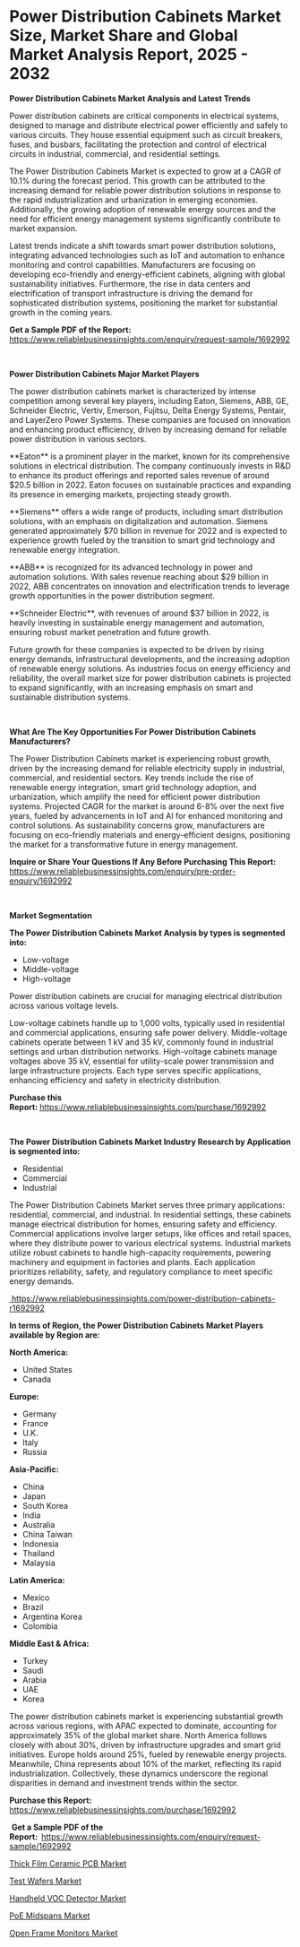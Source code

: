 <p><h1>Power Distribution Cabinets Market Size, Market Share and Global Market Analysis Report, 2025 - 2032</h1></p><p><strong>Power Distribution Cabinets Market Analysis and Latest Trends</strong></p>
<p><p>Power distribution cabinets are critical components in electrical systems, designed to manage and distribute electrical power efficiently and safely to various circuits. They house essential equipment such as circuit breakers, fuses, and busbars, facilitating the protection and control of electrical circuits in industrial, commercial, and residential settings.</p><p>The Power Distribution Cabinets Market is expected to grow at a CAGR of 10.1% during the forecast period. This growth can be attributed to the increasing demand for reliable power distribution solutions in response to the rapid industrialization and urbanization in emerging economies. Additionally, the growing adoption of renewable energy sources and the need for efficient energy management systems significantly contribute to market expansion. </p><p>Latest trends indicate a shift towards smart power distribution solutions, integrating advanced technologies such as IoT and automation to enhance monitoring and control capabilities. Manufacturers are focusing on developing eco-friendly and energy-efficient cabinets, aligning with global sustainability initiatives. Furthermore, the rise in data centers and electrification of transport infrastructure is driving the demand for sophisticated distribution systems, positioning the market for substantial growth in the coming years.</p></p>
<p><strong>Get a Sample PDF of the Report:&nbsp;</strong> <a href="https://www.reliablebusinessinsights.com/enquiry/request-sample/1692992?utm_campaign=1877&utm_medium=2&utm_source=Github&utm_content=ia&utm_term=06042025&utm_id=power-distribution-cabinets">https://www.reliablebusinessinsights.com/enquiry/request-sample/1692992</a></p>
<p>&nbsp;</p>
<p><strong>Power Distribution Cabinets Major Market Players</strong></p>
<p><p>The power distribution cabinets market is characterized by intense competition among several key players, including Eaton, Siemens, ABB, GE, Schneider Electric, Vertiv, Emerson, Fujitsu, Delta Energy Systems, Pentair, and LayerZero Power Systems. These companies are focused on innovation and enhancing product efficiency, driven by increasing demand for reliable power distribution in various sectors.</p><p>**Eaton** is a prominent player in the market, known for its comprehensive solutions in electrical distribution. The company continuously invests in R&D to enhance its product offerings and reported sales revenue of around $20.5 billion in 2022. Eaton focuses on sustainable practices and expanding its presence in emerging markets, projecting steady growth.</p><p>**Siemens** offers a wide range of products, including smart distribution solutions, with an emphasis on digitalization and automation. Siemens generated approximately $70 billion in revenue for 2022 and is expected to experience growth fueled by the transition to smart grid technology and renewable energy integration.</p><p>**ABB** is recognized for its advanced technology in power and automation solutions. With sales revenue reaching about $29 billion in 2022, ABB concentrates on innovation and electrification trends to leverage growth opportunities in the power distribution segment.</p><p>**Schneider Electric**, with revenues of around $37 billion in 2022, is heavily investing in sustainable energy management and automation, ensuring robust market penetration and future growth.</p><p>Future growth for these companies is expected to be driven by rising energy demands, infrastructural developments, and the increasing adoption of renewable energy solutions. As industries focus on energy efficiency and reliability, the overall market size for power distribution cabinets is projected to expand significantly, with an increasing emphasis on smart and sustainable distribution systems.</p></p>
<p>&nbsp;</p>
<p><strong>What Are The Key Opportunities For Power Distribution Cabinets Manufacturers?</strong></p>
<p><p>The Power Distribution Cabinets market is experiencing robust growth, driven by the increasing demand for reliable electricity supply in industrial, commercial, and residential sectors. Key trends include the rise of renewable energy integration, smart grid technology adoption, and urbanization, which amplify the need for efficient power distribution systems. Projected CAGR for the market is around 6-8% over the next five years, fueled by advancements in IoT and AI for enhanced monitoring and control solutions. As sustainability concerns grow, manufacturers are focusing on eco-friendly materials and energy-efficient designs, positioning the market for a transformative future in energy management.</p></p>
<p><strong>Inquire or Share Your Questions If Any Before Purchasing This Report:</strong> <a href="https://www.reliablebusinessinsights.com/enquiry/pre-order-enquiry/1692992?utm_campaign=1877&utm_medium=2&utm_source=Github&utm_content=ia&utm_term=06042025&utm_id=power-distribution-cabinets">https://www.reliablebusinessinsights.com/enquiry/pre-order-enquiry/1692992</a></p>
<p>&nbsp;</p>
<p><strong>Market Segmentation</strong></p>
<p><strong>The Power Distribution Cabinets Market Analysis by types is segmented into:</strong></p>
<p><ul><li>Low-voltage</li><li>Middle-voltage</li><li>High-voltage</li></ul></p>
<p><p>Power distribution cabinets are crucial for managing electrical distribution across various voltage levels. </p><p>Low-voltage cabinets handle up to 1,000 volts, typically used in residential and commercial applications, ensuring safe power delivery. Middle-voltage cabinets operate between 1 kV and 35 kV, commonly found in industrial settings and urban distribution networks. High-voltage cabinets manage voltages above 35 kV, essential for utility-scale power transmission and large infrastructure projects. Each type serves specific applications, enhancing efficiency and safety in electricity distribution.</p></p>
<p><strong>Purchase this Report:&nbsp;</strong><a href="https://www.reliablebusinessinsights.com/purchase/1692992?utm_campaign=1877&utm_medium=2&utm_source=Github&utm_content=ia&utm_term=06042025&utm_id=power-distribution-cabinets">https://www.reliablebusinessinsights.com/purchase/1692992</a></p>
<p>&nbsp;</p>
<p><strong>The Power Distribution Cabinets Market Industry Research by Application is segmented into:</strong></p>
<p><ul><li>Residential</li><li>Commercial</li><li>Industrial</li></ul></p>
<p><p>The Power Distribution Cabinets Market serves three primary applications: residential, commercial, and industrial. In residential settings, these cabinets manage electrical distribution for homes, ensuring safety and efficiency. Commercial applications involve larger setups, like offices and retail spaces, where they distribute power to various electrical systems. Industrial markets utilize robust cabinets to handle high-capacity requirements, powering machinery and equipment in factories and plants. Each application prioritizes reliability, safety, and regulatory compliance to meet specific energy demands.</p></p>
<p><a href="https://www.reliablebusinessinsights.com/power-distribution-cabinets-r1692992?utm_campaign=1877&utm_medium=2&utm_source=Github&utm_content=ia&utm_term=06042025&utm_id=power-distribution-cabinets">&nbsp;https://www.reliablebusinessinsights.com/power-distribution-cabinets-r1692992</a></p>
<p><strong>In terms of Region, the Power Distribution Cabinets Market Players available by Region are:</strong></p>
<p>
    <p> <strong> North America: </strong>
        <ul>
            <li>United States</li>
            <li>Canada</li>
        </ul>
        </p> 
    <p> <strong> Europe: </strong>
        <ul>
            <li>Germany</li>
            <li>France</li>
            <li>U.K.</li>
            <li>Italy</li>
            <li>Russia</li>
        </ul>
        </p> 
    <p> <strong> Asia-Pacific: </strong>
        <ul>
            <li>China</li>
            <li>Japan</li>
            <li>South Korea</li>
            <li>India</li>
            <li>Australia</li>
            <li>China Taiwan</li>
            <li>Indonesia</li>
            <li>Thailand</li>
            <li>Malaysia</li>
        </ul>
        </p> 
    <p> <strong> Latin America: </strong>
        <ul>
            <li>Mexico</li>
            <li>Brazil</li>
            <li>Argentina Korea</li>
            <li>Colombia</li>
        </ul>
        </p> 
    <p> <strong> Middle East & Africa: </strong>
        <ul>
            <li>Turkey</li>
            <li>Saudi</li>
            <li>Arabia</li>
            <li>UAE</li>
            <li>Korea</li>
        </ul>
    </p>
    </p>
<p><p>The power distribution cabinets market is experiencing substantial growth across various regions, with APAC expected to dominate, accounting for approximately 35% of the global market share. North America follows closely with about 30%, driven by infrastructure upgrades and smart grid initiatives. Europe holds around 25%, fueled by renewable energy projects. Meanwhile, China represents about 10% of the market, reflecting its rapid industrialization. Collectively, these dynamics underscore the regional disparities in demand and investment trends within the sector.</p></p>
<p><strong>Purchase this Report: </strong><a href="https://www.reliablebusinessinsights.com/purchase/1692992?utm_campaign=1877&utm_medium=2&utm_source=Github&utm_content=ia&utm_term=06042025&utm_id=power-distribution-cabinets">https://www.reliablebusinessinsights.com/purchase/1692992</a></p>
<p>&nbsp;<strong>Get a Sample PDF of the Report:&nbsp;&nbsp;</strong><a href="https://www.reliablebusinessinsights.com/enquiry/request-sample/1692992?utm_campaign=1877&utm_medium=2&utm_source=Github&utm_content=ia&utm_term=06042025&utm_id=power-distribution-cabinets">https://www.reliablebusinessinsights.com/enquiry/request-sample/1692992</a></p>
<p><strong></strong></p>
<p><p><a href="https://github.com/cayposshefin/Market-Research-Report-List-1/blob/main/thick-film-ceramic-pcb-market.md?utm_campaign=1877&utm_medium=2&utm_source=Github&utm_content=ia&utm_term=06042025&utm_id=power-distribution-cabinets">Thick Film Ceramic PCB Market</a></p><p><a href="https://github.com/madethkijori/Market-Research-Report-List-1/blob/main/test-wafers-market.md?utm_campaign=1877&utm_medium=2&utm_source=Github&utm_content=ia&utm_term=06042025&utm_id=power-distribution-cabinets">Test Wafers Market</a></p><p><a href="https://github.com/leoustolja/Market-Research-Report-List-1/blob/main/handheld-voc-detector-market.md?utm_campaign=1877&utm_medium=2&utm_source=Github&utm_content=ia&utm_term=06042025&utm_id=power-distribution-cabinets">Handheld VOC Detector Market</a></p><p><a href="https://github.com/busamoleankk/Market-Research-Report-List-1/blob/main/poe-midspans-market.md?utm_campaign=1877&utm_medium=2&utm_source=Github&utm_content=ia&utm_term=06042025&utm_id=power-distribution-cabinets">PoE Midspans Market</a></p><p><a href="https://github.com/kanetaerkid/Market-Research-Report-List-1/blob/main/open-frame-monitors-market.md?utm_campaign=1877&utm_medium=2&utm_source=Github&utm_content=ia&utm_term=06042025&utm_id=power-distribution-cabinets">Open Frame Monitors Market</a></p></p>